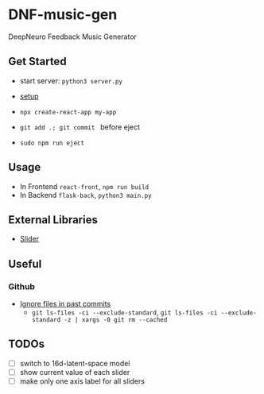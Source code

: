 # DNF-music-gen
DeepNeuro Feedback Music Generator

## Get Started
- start server: `python3 server.py`

- [setup](https://www.youtube.com/watch?v=YW8VG_U-m48&t=352s)
- `npx create-react-app my-app`
- `git add .; git commit ` before eject
- `sudo npm run eject`

## Usage 
- In Frontend `react-front`, `npm run build` 
- In Backend `flask-back`, `python3 main.py` 


## External Libraries
- [Slider](https://github.com/react-component/slider)

## Useful
### Github
- [Ignore files in past commits](https://stackoverflow.com/questions/7527982/applying-gitignore-to-committed-files)
    - `git ls-files -ci --exclude-standard`, `git ls-files -ci --exclude-standard -z | xargs -0 git rm --cached`

## TODOs
* [ ] switch to 16d-latent-space model
* [ ] show current value of each slider
* [ ] make only one axis label for all sliders
